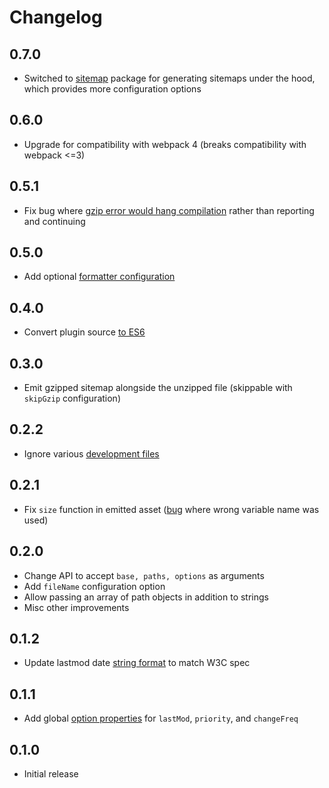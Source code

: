 # Changelog

## 0.7.0

* Switched to [sitemap](https://www.npmjs.com/package/sitemap) package for generating sitemaps under the hood, which provides more configuration options

## 0.6.0

* Upgrade for compatibility with webpack 4 (breaks compatibility with webpack <=3)

## 0.5.1

* Fix bug where [gzip error would hang compilation](https://github.com/schneidmaster/sitemap-webpack-plugin/pull/11) rather than reporting and continuing

## 0.5.0

* Add optional [formatter configuration](https://github.com/schneidmaster/sitemap-webpack-plugin/pull/7)

## 0.4.0

* Convert plugin source [to ES6](https://github.com/schneidmaster/sitemap-webpack-plugin/pull/6)

## 0.3.0

* Emit gzipped sitemap alongside the unzipped file (skippable with `skipGzip` configuration)

## 0.2.2

* Ignore various [development files](https://github.com/schneidmaster/sitemap-webpack-plugin/commit/00dca118340b9ee5717a3e2e0b305728aa35c69d)

## 0.2.1

* Fix `size` function in emitted asset ([bug](https://github.com/schneidmaster/sitemap-webpack-plugin/commit/87ea98c70f9252a6063f033df590f9a020f89945) where wrong variable name was used)

## 0.2.0

* Change API to accept `base, paths, options` as arguments
* Add `fileName` configuration option
* Allow passing an array of path objects in addition to strings
* Misc other improvements

## 0.1.2

* Update lastmod date [string format](https://github.com/schneidmaster/sitemap-webpack-plugin/pull/3) to match W3C spec

## 0.1.1

* Add global [option properties](https://github.com/schneidmaster/sitemap-webpack-plugin/pull/1) for `lastMod`, `priority`, and `changeFreq`

## 0.1.0

* Initial release
